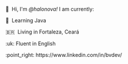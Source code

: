 <p>👋&nbsp; Hi, I'm <em>@halonova!</em> I am currently: </p>

<p>📌&nbsp; Learning Java</p>

<p>🇧🇷&nbsp; Living in Fortaleza, Ceará</p>

<p>:uk: Fluent in English</p>

<p>:point_right: https://www.linkedin.com/in/bvdev/ </p>

